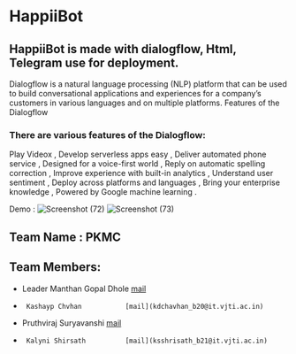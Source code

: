 # HappiiBot

## HappiiBot is made with dialogflow, Html, Telegram use for deployment.
Dialogflow is a natural language processing (NLP) platform that can be used to build conversational applications and experiences for a company’s customers in various languages and on multiple platforms.
Features of the Dialogflow

### There are various features of the Dialogflow:
Play Videox ,
Develop serverless apps easy ,
Deliver automated phone service ,
Designed for a voice-first world ,
Reply on automatic spelling correction ,
Improve experience with built-in analytics ,
Understand user sentiment ,
Deploy across platforms and languages ,
Bring your enterprise knowledge ,
Powered by Google machine learning .

Demo : 
![Screenshot (72)](https://user-images.githubusercontent.com/90518833/187035068-fed6c929-9ee9-4179-b74b-5c6db00ea626.png)
![Screenshot (73)](https://user-images.githubusercontent.com/90518833/187035488-48dea637-0492-4d91-99ff-f369f03dd84a.png)




## Team Name   : PKMC
## Team Members:
- Leader Manthan Gopal Dhole  [mail](mgdhole_b20@it.vjti.ac.in)
-      Kashayp Chvhan           [mail](kdchavhan_b20@it.vjti.ac.in)
-    Pruthviraj Suryavanshi     [mail](pdsuryawanshi_b20@it.vjti.ac.in)
-      Kalyni Shirsath          [mail](ksshrisath_b21@it.vjti.ac.in)
  

